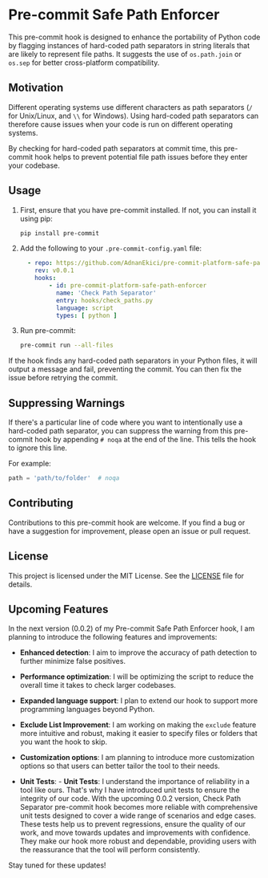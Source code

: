 # Pre-commit Safe Path Enforcer

This pre-commit hook is designed to enhance the portability of Python code by flagging instances of hard-coded path separators in string literals that are likely to represent file paths. It suggests the use of `os.path.join` or `os.sep` for better cross-platform compatibility.

## Motivation

Different operating systems use different characters as path separators (`/` for Unix/Linux, and `\\` for Windows). Using hard-coded path separators can therefore cause issues when your code is run on different operating systems.

By checking for hard-coded path separators at commit time, this pre-commit hook helps to prevent potential file path issues before they enter your codebase.

## Usage

1. First, ensure that you have pre-commit installed. If not, you can install it using pip:

    ```bash
    pip install pre-commit
    ```

2. Add the following to your `.pre-commit-config.yaml` file:

    ```yaml
      - repo: https://github.com/AdnanEkici/pre-commit-platform-safe-path-enforcer
        rev: v0.0.1
        hooks:
            - id: pre-commit-platform-safe-path-enforcer
              name: 'Check Path Separator'
              entry: hooks/check_paths.py
              language: script
              types: [ python ]
    ```

3. Run pre-commit:

    ```bash
    pre-commit run --all-files
    ```

If the hook finds any hard-coded path separators in your Python files, it will output a message and fail, preventing the commit. You can then fix the issue before retrying the commit.

## Suppressing Warnings

If there's a particular line of code where you want to intentionally use a hard-coded path separator, you can suppress the warning from this pre-commit hook by appending `# noqa` at the end of the line. This tells the hook to ignore this line.

For example:

```python
path = 'path/to/folder'  # noqa
```

## Contributing

Contributions to this pre-commit hook are welcome. If you find a bug or have a suggestion for improvement, please open an issue or pull request.

## License

This project is licensed under the MIT License. See the [LICENSE](LICENSE) file for details.

## Upcoming Features

In the next version (0.0.2) of my Pre-commit Safe Path Enforcer hook, I am planning to introduce the following features and improvements:

- **Enhanced detection**: I aim to improve the accuracy of path detection to further minimize false positives.

- **Performance optimization**: I will be optimizing the script to reduce the overall time it takes to check larger codebases.

- **Expanded language support**: I plan to extend our hook to support more programming languages beyond Python.

- **Exclude List Improvement**: I am working on making the `exclude` feature more intuitive and robust, making it easier to specify files or folders that you want the hook to skip.

- **Customization options**: I am planning to introduce more customization options so that users can better tailor the tool to their needs.

- **Unit Tests**: - **Unit Tests**: I understand the importance of reliability in a tool like ours. 
  That's why I have introduced unit tests to ensure the integrity of our code. 
  With the upcoming 0.0.2 version, Check Path Separator pre-commit hook becomes more reliable with comprehensive unit tests designed to cover a wide range of scenarios and edge cases. 
  These tests help us to prevent regressions, ensure the quality of our work, and move towards updates and improvements with confidence. 
  They make our hook more robust and dependable, providing users with the reassurance that the tool will perform consistently.

Stay tuned for these updates!
